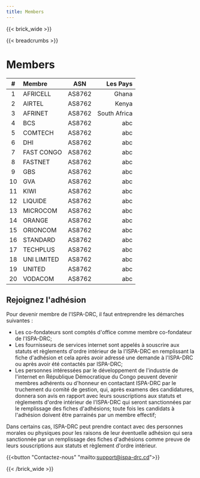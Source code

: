 ```yaml
---
title: Members
---
```

{{< brick_wide >}}

{{< breadcrumbs >}}

# Members

|#  | Membre             |     ASN          | Les Pays    |
| :-------: | :---------------------- | :----------------: | -------------:           |
| 1  | AFRICELL          | AS8762     |Ghana      |
| 2    | AIRTEL          |  AS8762    | Kenya      |
| 3  |AFRINET            |   AS8762   | South Africa  |
| 4 |BCS                 |   AS8762   |    abc  |
| 5 |COMTECH             |   AS8762   |   abc     |
| 6 |DHI                 |   AS8762   |    abc      |
| 7 |FAST CONGO          |   AS8762   |  abc        |
|8|FASTNET               |   AS8762    |    abc     |
| 9|GBS                  |   AS8762    |    abc     |
| 10|GVA                 |   AS8762    |    abc     |
|11 |KIWI                |   AS8762    |    abc     |
|12 |LIQUIDE             |   AS8762    |    abc     |
|13 |MICROCOM            |   AS8762    |    abc     |
|14 |ORANGE              |   AS8762    |    abc     |
| 15|ORIONCOM            |   AS8762    |    abc     |
|16 |STANDARD            |   AS8762    |    abc     |
| 17|TECHPLUS            |   AS8762    |    abc     |
| 18|UNI LIMITED         |   AS8762    |    abc     |
| 19|UNITED              |   AS8762    |    abc     |
|20 |VODACOM             |   AS8762    |    abc     |

## Rejoignez l'adhésion

Pour devenir membre de l'ISPA-DRC, il faut entreprendre les démarches suivantes :

- Les co-fondateurs sont comptés  d'office comme membre co-fondateur  de l'ISPA-DRC;
- Les fournisseurs de services internet sont appelés à souscrire aux statuts et règlements d'ordre intérieur de la l'ISPA-DRC en remplissant la fiche d'adhésion et cela après avoir adressé une demande à l'ISPA-DRC ou après avoir été contactés par ISPA-DRC;
- Les personnes intéressées par le développement de l'industrie de l'internet en République Démocratique du Congo peuvent devenir membres adhérents ou d'honneur en contactant ISPA-DRC  par le truchement  du comité de gestion, qui, après examens des candidatures, donnera son avis en rapport  avec leurs souscriptions aux statuts et règlements  d'ordre intérieur de l'ISPA-DRC qui seront sanctionnées par le remplissage des fiches d'adhésions; toute fois les candidats à l'adhésion doivent être parrainés par un membre effectif;

Dans certains cas, ISPA-DRC peut prendre contact avec des personnes morales ou physiques pour les raisons de leur éventuelle adhésion qui sera sanctionnée par un remplissage  des fiches d'adhésions comme preuve de leurs souscriptions  aux statuts et règlement d'ordre intérieur.

{{<button "Contactez-nous" "mailto:<support@ispa-drc.cd>">}}

{{< /brick_wide >}}
